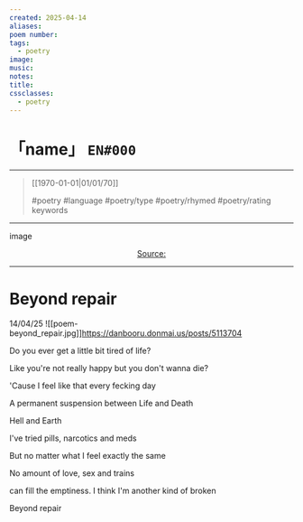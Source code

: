 ```yaml
---
created: 2025-04-14
aliases:
poem number:
tags:
  - poetry
image:
music:
notes:
title:
cssclasses:
  - poetry
---
```

# 「name」 `EN#000`

---

> [[1970-01-01|01/01/70]]
>  
> #poetry
> #language
> #poetry/type
> #poetry/rhymed
> #poetry/rating
> keywords

---

image

<center class="img_caption"><a href="https://" class="source-link">Source: </a></center>

---

# Beyond repair

14/04/25
![[poem-beyond_repair.jpg]]https://danbooru.donmai.us/posts/5113704

Do you ever get a little bit tired of life? 

Like you're not really happy but you don't wanna die? 

'Cause I feel like that every fecking day

A permanent suspension between Life and Death

Hell and Earth

  

I've tried pills, narcotics and meds

But no matter what I feel exactly the same

No amount of love, sex and trains

can fill the emptiness. I think I'm another kind of broken

Beyond repair